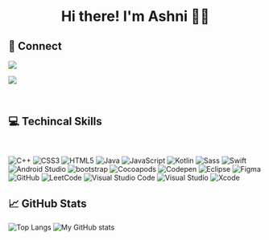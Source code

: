 <h1 align="center">Hi there! I'm Ashni 👩‍💻

    
    
## 🙂 Connect

<p align="center">
    
 <a href="https://www.linkedin.com/in/ashni-croospulle-111825205/"><img src="https://img.shields.io/badge/-LinkedIn-blue?style=for-the-badge&logo=Linkedin&logoColor=white"/></a>


 <a href="https://portfolio.acroospulle.repl.co/"><img src="https://img.shields.io/badge/-Portfolio-blueviolet?style=for-the-badge"/></a>
    </p>

    
   
   </br>
   
   
## 💻 Techincal Skills
  
  
  </br>
  
![C++](https://img.shields.io/badge/c++-%2300599C.svg?style=for-the-badge&logo=c%2B%2B&logoColor=white)
![CSS3](https://img.shields.io/badge/css3-%231572B6.svg?style=for-the-badge&logo=css3&logoColor=white)
![HTML5](https://img.shields.io/badge/html5-%23E34F26.svg?style=for-the-badge&logo=html5&logoColor=white)
![Java](https://img.shields.io/badge/java-%23ED8B00.svg?style=for-the-badge&logo=java&logoColor=white)
![JavaScript](https://img.shields.io/badge/javascript-%23323330.svg?style=for-the-badge&logo=javascript&logoColor=%23F7DF1E)
![Kotlin](https://img.shields.io/badge/kotlin-%230095D5.svg?style=for-the-badge&logo=kotlin&logoColor=white)
![Sass](https://img.shields.io/badge/Sass-CC6699?style=for-the-badge&logo=sass&logoColor=white)
![Swift](https://img.shields.io/badge/swift-F54A2A?style=for-the-badge&logo=swift&logoColor=white)
</br>
![Android Studio](https://img.shields.io/badge/Android%20Studio-3DDC84.svg?style=for-the-badge&logo=android-studio&logoColor=white)
![bootstrap](https://img.shields.io/badge/Bootstrap-563D7C?style=for-the-badge&logo=bootstrap&logoColor=white)
![Cocoapods](https://img.shields.io/badge/cocoapods-FA2A02?style=for-the-badge&logo=cocoapods&logoColor=white)
![Codepen](https://img.shields.io/badge/Codepen-000000?style=for-the-badge&logo=codepen&logoColor=white)
![Eclipse](https://img.shields.io/badge/Eclipse-FE7A16.svg?style=for-the-badge&logo=Eclipse&logoColor=white)
![Figma](https://img.shields.io/badge/figma-%23F24E1E.svg?style=for-the-badge&logo=figma&logoColor=white)
![GitHub](https://img.shields.io/badge/github-%23121011.svg?style=for-the-badge&logo=github&logoColor=white)
![LeetCode](https://img.shields.io/badge/LeetCode-000000?style=for-the-badge&logo=LeetCode&logoColor=#d16c06)
![Visual Studio Code](https://img.shields.io/badge/Visual%20Studio%20Code-0078d7.svg?style=for-the-badge&logo=visual-studio-code&logoColor=white)
![Visual Studio](https://img.shields.io/badge/Visual%20Studio-5C2D91.svg?style=for-the-badge&logo=visual-studio&logoColor=white)
![Xcode](https://img.shields.io/badge/Xcode-007ACC?style=for-the-badge&logo=Xcode&logoColor=white)
</br>



   
   
   
   ##  📈 GitHub Stats
   
   
<p align="center">
    
![Top Langs](https://github-readme-stats.vercel.app/api/top-langs/?username=acroospulle&theme=radical&layout=compact) 
![My GitHub stats](https://github-readme-stats.vercel.app/api?username=acroospulle&theme=radical)
 </p>



<!--
**acroospulle/acroospulle** is a ✨ _special_ ✨ repository because its `README.md` (this file) appears on your GitHub profile.
Here are some ideas to get you started:
- 🔭 I’m currently working on ...
- 🌱 I’m currently learning ...
- 👯 I’m looking to collaborate on ...
- 🤔 I’m looking for help with ...
- 💬 Ask me about ...
- 📫 How to reach me: ...
- 😄 Pronouns: ...
- ⚡ Fun fact: ...
![My Contribution Stats](https://github-contribution-stats.vercel.app/api/?username=acroospulle)  
 <img src="https://github-readme-streak-stats.herokuapp.com/?user=acroospulle&theme=radical&hide_border=false">
-->

